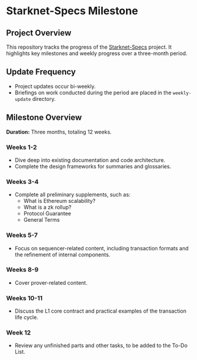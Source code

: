 # Starknet-Specs Milestone

## Project Overview

This repository tracks the progress of the [Starknet-Specs](https://github.com/joohhnnn/Starknet-Specs) project. It highlights key milestones and weekly progress over a three-month period.

## Update Frequency

- Project updates occur bi-weekly.
- Briefings on work conducted during the period are placed in the `weekly-update` directory.

## Milestone Overview

**Duration:** Three months, totaling 12 weeks.

### Weeks 1-2

- Dive deep into existing documentation and code architecture.
- Complete the design frameworks for summaries and glossaries.

### Weeks 3-4

- Complete all preliminary supplements, such as:
  - What is Ethereum scalability?
  - What is a zk rollup?
  - Protocol Guarantee
  - General Terms

### Weeks 5-7

- Focus on sequencer-related content, including transaction formats and the refinement of internal components.

### Weeks 8-9

- Cover prover-related content.

### Weeks 10-11

- Discuss the L1 core contract and practical examples of the transaction life cycle.

### Week 12

- Review any unfinished parts and other tasks, to be added to the To-Do List.
